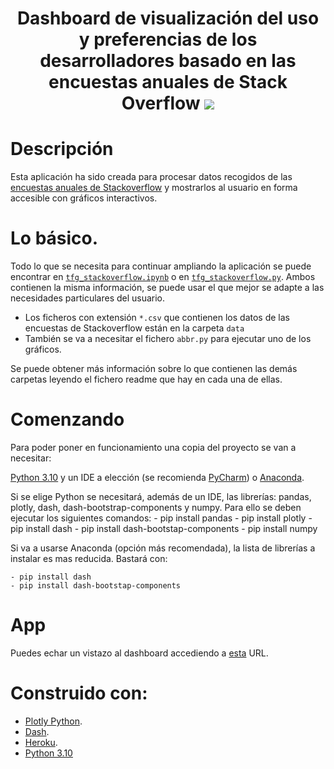 <h1 align="center">
	Dashboard de visualización del uso y preferencias de los desarrolladores basado en las encuestas anuales de Stack Overflow
	<a href="https://www.codacy.com/gh/albarrom/GII_O_MA_21.05/dashboard?utm_source=github.com&amp;utm_medium=referral&amp;utm_content=albarrom/GII_O_MA_21.05&amp;utm_campaign=Badge_Grade"><img src="https://app.codacy.com/project/badge/Grade/c76950ce941e42c783f68748c6d639cf"/></a>
</h1>



# Descripción

Esta aplicación ha sido creada para procesar datos recogidos de las [encuestas anuales de Stackoverflow](https://insights.stackoverflow.com/survey?_ga=2.189292843.1285052511.1645528337-438523718.1645528337) y mostrarlos al usuario en forma accesible con gráficos interactivos.

# Lo básico. 

Todo lo que se necesita para continuar ampliando la aplicación se puede encontrar en [`tfg_stackoverflow.ipynb`](https://github.com/albarrom/GII_O_MA_21.05/blob/main/tfg_stackoverflow.ipynb) o en [`tfg_stackoverflow.py`](https://github.com/albarrom/GII_O_MA_21.05/blob/main/tfg_stackoverflow.py). Ambos contienen la misma información, se puede usar el que mejor se adapte a las necesidades particulares del usuario.
* Los ficheros con extensión `*.csv` que contienen los datos de las encuestas de Stackoverflow están en la carpeta `data`
* También se va a necesitar el fichero `abbr.py` para ejecutar uno de los gráficos. 

Se puede obtener más información sobre lo que contienen las demás carpetas leyendo el fichero readme que hay en cada una de ellas.


# Comenzando
Para poder poner en funcionamiento una copia del proyecto se van a necesitar:

[Python 3.10](https://www.python.org/downloads/windows/) y un IDE a elección (se recomienda [PyCharm](https://www.jetbrains.com/pycharm/download/#section=windows)) o [Anaconda](https://www.anaconda.com/).

Si se elige Python se necesitará, además de un IDE, las librerías: pandas, plotly, dash, dash-bootstrap-components y numpy. Para ello se deben ejecutar los siguientes comandos:
	- pip install pandas
	- pip install plotly
	- pip install dash
	- pip install dash-bootstap-components
	- pip install numpy
	 
Si va a usarse Anaconda (opción más recomendada), la lista de librerías a instalar es mas reducida. Bastará con:

	- pip install dash
	- pip install dash-bootstap-components

		
# App

Puedes echar un vistazo al dashboard accediendo a [esta](https://tfg-dashboard.herokuapp.com/) URL. 




# Construido con: 

* [Plotly Python](https://plotly.com/python/). 
* [Dash](https://dash.plotly.com/).
* [Heroku](https://www.heroku.com/developers).
* [Python 3.10](https://www.python.org/downloads/release/python-3100/)
